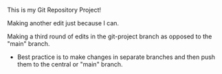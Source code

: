 ﻿This is my Git Repository Project!

Making another edit just because I can.

Making a third round of edits in the git-project branch as opposed to the "main" branch.
  - Best practice is to make changes in separate branches and then push them to the central or "main" branch.
